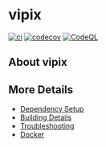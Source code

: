 # vipix

[![ci](https://github.com/malnuts/vipix/actions/workflows/ci.yml/badge.svg)](https://github.com/malnuts/vipix/actions/workflows/ci.yml)
[![codecov](https://codecov.io/gh/malnuts/vipix/branch/main/graph/badge.svg)](https://codecov.io/gh/malnuts/vipix)
[![CodeQL](https://github.com/malnuts/vipix/actions/workflows/codeql-analysis.yml/badge.svg)](https://github.com/malnuts/vipix/actions/workflows/codeql-analysis.yml)

## About vipix



## More Details

 * [Dependency Setup](README_dependencies.md)
 * [Building Details](README_building.md)
 * [Troubleshooting](README_troubleshooting.md)
 * [Docker](README_docker.md)
